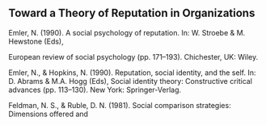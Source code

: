 ## Toward a Theory of Reputation in Organizations

Emler, N. (1990). A social psychology of reputation. In: W. Stroebe & M. Hewstone (Eds),

European review of social psychology (pp. 171–193). Chichester, UK: Wiley.

Emler, N., & Hopkins, N. (1990). Reputation, social identity, and the self. In: D. Abrams & M.A. Hogg (Eds), Social identity theory: Constructive critical advances (pp. 113–130). New York: Springer-Verlag.

Feldman, N. S., & Ruble, D. N. (1981). Social comparison strategies: Dimensions offered and